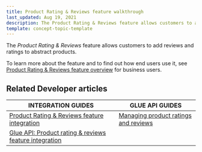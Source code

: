 ```yaml
---
title: Product Rating & Reviews feature walkthrough
last_updated: Aug 19, 2021
description: The Product Rating & Reviews feature allows customers to add reviews and ratings to abstract products.
template: concept-topic-template
---
```


The _Product Rating & Reviews_ feature allows customers to add reviews and ratings to abstract products.


To learn more about the feature and to find out how end users use it, see [Product Rating & Reviews feature overview](/docs/scos/user/features/{{page.version}}/product-rating-and-reviews-feature-overview.html) for business users.


## Related Developer articles

|INTEGRATION GUIDES | GLUE API GUIDES  |
|---------|---------|
| [Product Rating & Reviews feature integration](/docs/scos/dev/feature-integration-guides/{{page.version}}/product-rating-and-reviews-feature-integration.html) | [Managing product ratings and reviews](/docs/scos/dev/glue-api-guides/{{page.version}}/managing-products/managing-product-ratings-and-reviews.html)  |
|[Glue API: Product rating & reviews feature integration](/docs/scos/dev/feature-integration-guides/{{page.version}}/glue-api/glue-api-product-rating-and-reviews-feature-integration.html)   |   |
